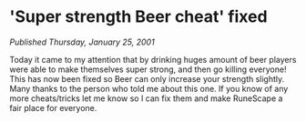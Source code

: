 # 'Super strength Beer cheat' fixed
*Published Thursday, January 25, 2001*

Today it came to my attention that by drinking huges amount of beer players were able to make themselves super strong, and then go killing everyone! This has now been fixed so Beer can only increase your strength slightly. Many thanks to the person who told me about this one. If you know of any more cheats/tricks let me know so I can fix them and make RuneScape a fair place for everyone.
